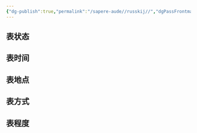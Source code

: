 ```yaml
---
{"dg-publish":true,"permalink":"/sapere-aude//russkij//","dgPassFrontmatter":true}
---
```



## 表状态


## 表时间


## 表地点


## 表方式



## 表程度


